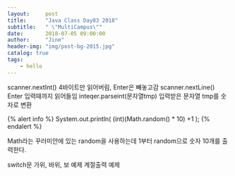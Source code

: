```yaml
---
layout:     post
title:      "Java Class Day03 2018"
subtitle:   " \"MultiCampus\""
date:       2018-07-05 09:00:00
author:     "Jine"
header-img: "img/post-bg-2015.jpg"
catalog: true
tags:
    - hello
---
```


scanner.nextInt()
4바이트만 읽어버림, Enter은 빼놓고감
scanner.nextLine()
Enter 입력때까지 읽어들임
inteqer.parseint(문자열tmp)
입력받은 문자열 tmp를 숫자로 변환


{% alert info %}
System.out.println( (int)(Math.random() * 10) +1 );
{% endalert %}

Math라는 꾸러미안에 있는 random을 사용하는데 1부터 random으로 숫자 10개를 출력한다.

switch문
가위, 바위, 보 예제
계절출력 예제

